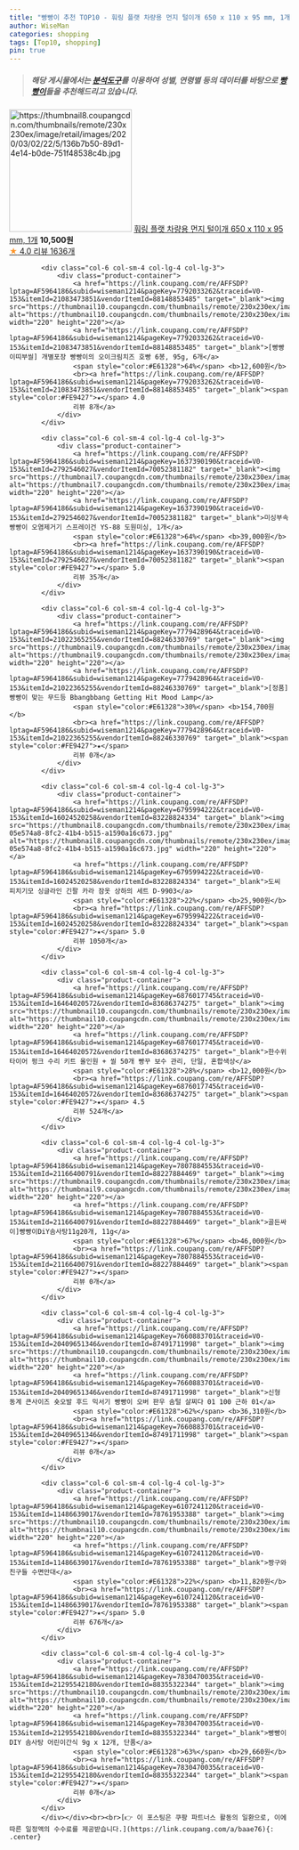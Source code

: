 ```yaml
---
title: "빵빵이 추천 TOP10 - 훠링 플랫 차량용 먼지 털이개 650 x 110 x 95 mm, 1개"
author: WiseMan
categories: shopping
tags: [Top10, shopping]
pin: true
---
```


> ##### 해당 게시물에서는 [**분석도구**](https://itemscout.io/)를 이용하여 **성별**, **연령별** 등의 데이터를 바탕으로 [**빵빵이**](https://link.coupang.com/a/baae76)들을 추천해드리고 있습니다.
<div class="container"><div class="row">
            <div class="col-6 col-sm-4 col-lg-4 col-lg-3">
                <div class="product-container">
                    <a href="https://link.coupang.com/re/AFFSDP?lptag=AF5964186&subid=wiseman1214&pageKey=1338623796&traceid=V0-153&itemId=2365191170&vendorItemId=70361474131" target="_blank"><img src="https://thumbnail8.coupangcdn.com/thumbnails/remote/230x230ex/image/retail/images/2020/03/02/22/5/136b7b50-89d1-4e14-b0de-751f48538c4b.jpg" alt="https://thumbnail8.coupangcdn.com/thumbnails/remote/230x230ex/image/retail/images/2020/03/02/22/5/136b7b50-89d1-4e14-b0de-751f48538c4b.jpg" width="220" height="220"></a>
                    <a href="https://link.coupang.com/re/AFFSDP?lptag=AF5964186&subid=wiseman1214&pageKey=1338623796&traceid=V0-153&itemId=2365191170&vendorItemId=70361474131" target="_blank">훠링 플랫 차량용 먼지 털이개 650 x 110 x 95 mm, 1개</a>
                    <span style="color:#E61328"></span> <b>10,500원</b>
                    <br><a href="https://link.coupang.com/re/AFFSDP?lptag=AF5964186&subid=wiseman1214&pageKey=1338623796&traceid=V0-153&itemId=2365191170&vendorItemId=70361474131" target="_blank"><span style="color:#FE9427">★</span> 4.0
                    리뷰 1636개</a>
                </div>
            </div>
            
            <div class="col-6 col-sm-4 col-lg-4 col-lg-3">
                <div class="product-container">
                    <a href="https://link.coupang.com/re/AFFSDP?lptag=AF5964186&subid=wiseman1214&pageKey=7792033262&traceid=V0-153&itemId=21083473851&vendorItemId=88148853485" target="_blank"><img src="https://thumbnail10.coupangcdn.com/thumbnails/remote/230x230ex/image/vendor_inventory/8d3a/2b3a1493282ff83858791367478129071ab7348aef99e69ce3cd0ff9b421.jpg" alt="https://thumbnail10.coupangcdn.com/thumbnails/remote/230x230ex/image/vendor_inventory/8d3a/2b3a1493282ff83858791367478129071ab7348aef99e69ce3cd0ff9b421.jpg" width="220" height="220"></a>
                    <a href="https://link.coupang.com/re/AFFSDP?lptag=AF5964186&subid=wiseman1214&pageKey=7792033262&traceid=V0-153&itemId=21083473851&vendorItemId=88148853485" target="_blank">[빵빵이띠부씰] 개별포장 빵빵이의 오이크림치즈 호빵 6봉, 95g, 6개</a>
                    <span style="color:#E61328">64%</span> <b>12,600원</b>
                    <br><a href="https://link.coupang.com/re/AFFSDP?lptag=AF5964186&subid=wiseman1214&pageKey=7792033262&traceid=V0-153&itemId=21083473851&vendorItemId=88148853485" target="_blank"><span style="color:#FE9427">★</span> 4.0
                    리뷰 8개</a>
                </div>
            </div>
            
            <div class="col-6 col-sm-4 col-lg-4 col-lg-3">
                <div class="product-container">
                    <a href="https://link.coupang.com/re/AFFSDP?lptag=AF5964186&subid=wiseman1214&pageKey=1637390190&traceid=V0-153&itemId=2792546027&vendorItemId=70052381182" target="_blank"><img src="https://thumbnail7.coupangcdn.com/thumbnails/remote/230x230ex/image/vendor_inventory/c876/1865848a1c4e67b6556b4e6809cfc1f80e1c2ef68c1937c374d5276ca7b4.jpg" alt="https://thumbnail7.coupangcdn.com/thumbnails/remote/230x230ex/image/vendor_inventory/c876/1865848a1c4e67b6556b4e6809cfc1f80e1c2ef68c1937c374d5276ca7b4.jpg" width="220" height="220"></a>
                    <a href="https://link.coupang.com/re/AFFSDP?lptag=AF5964186&subid=wiseman1214&pageKey=1637390190&traceid=V0-153&itemId=2792546027&vendorItemId=70052381182" target="_blank">미싱부속 빵빵이 오염제거기 스프레이건 YS-88 도원미싱, 1개</a>
                    <span style="color:#E61328">64%</span> <b>39,000원</b>
                    <br><a href="https://link.coupang.com/re/AFFSDP?lptag=AF5964186&subid=wiseman1214&pageKey=1637390190&traceid=V0-153&itemId=2792546027&vendorItemId=70052381182" target="_blank"><span style="color:#FE9427">★</span> 5.0
                    리뷰 35개</a>
                </div>
            </div>
            
            <div class="col-6 col-sm-4 col-lg-4 col-lg-3">
                <div class="product-container">
                    <a href="https://link.coupang.com/re/AFFSDP?lptag=AF5964186&subid=wiseman1214&pageKey=7779428964&traceid=V0-153&itemId=21022365255&vendorItemId=88246330769" target="_blank"><img src="https://thumbnail9.coupangcdn.com/thumbnails/remote/230x230ex/image/vendor_inventory/da1d/f4320247d3ecd7b313b4c2ab78c3960c7bf2149e0c56f0dc4227019918bd.png" alt="https://thumbnail9.coupangcdn.com/thumbnails/remote/230x230ex/image/vendor_inventory/da1d/f4320247d3ecd7b313b4c2ab78c3960c7bf2149e0c56f0dc4227019918bd.png" width="220" height="220"></a>
                    <a href="https://link.coupang.com/re/AFFSDP?lptag=AF5964186&subid=wiseman1214&pageKey=7779428964&traceid=V0-153&itemId=21022365255&vendorItemId=88246330769" target="_blank">[정품] 빵빵이 맞는 무드등 Bbangbbang Getting Hit Mood Lamp</a>
                    <span style="color:#E61328">30%</span> <b>154,700원</b>
                    <br><a href="https://link.coupang.com/re/AFFSDP?lptag=AF5964186&subid=wiseman1214&pageKey=7779428964&traceid=V0-153&itemId=21022365255&vendorItemId=88246330769" target="_blank"><span style="color:#FE9427">★</span> 
                    리뷰 0개</a>
                </div>
            </div>
            
            <div class="col-6 col-sm-4 col-lg-4 col-lg-3">
                <div class="product-container">
                    <a href="https://link.coupang.com/re/AFFSDP?lptag=AF5964186&subid=wiseman1214&pageKey=6795994222&traceid=V0-153&itemId=16024520258&vendorItemId=83228824334" target="_blank"><img src="https://thumbnail8.coupangcdn.com/thumbnails/remote/230x230ex/image/retail/images/288549817620349-05e574a8-8fc2-41b4-b515-a1590a16c673.jpg" alt="https://thumbnail8.coupangcdn.com/thumbnails/remote/230x230ex/image/retail/images/288549817620349-05e574a8-8fc2-41b4-b515-a1590a16c673.jpg" width="220" height="220"></a>
                    <a href="https://link.coupang.com/re/AFFSDP?lptag=AF5964186&subid=wiseman1214&pageKey=6795994222&traceid=V0-153&itemId=16024520258&vendorItemId=83228824334" target="_blank">도씨 피치기모 싱글라인 긴팔 카라 잠옷 상하의 세트 D-9903</a>
                    <span style="color:#E61328">22%</span> <b>25,900원</b>
                    <br><a href="https://link.coupang.com/re/AFFSDP?lptag=AF5964186&subid=wiseman1214&pageKey=6795994222&traceid=V0-153&itemId=16024520258&vendorItemId=83228824334" target="_blank"><span style="color:#FE9427">★</span> 5.0
                    리뷰 1050개</a>
                </div>
            </div>
            
            <div class="col-6 col-sm-4 col-lg-4 col-lg-3">
                <div class="product-container">
                    <a href="https://link.coupang.com/re/AFFSDP?lptag=AF5964186&subid=wiseman1214&pageKey=6876017745&traceid=V0-153&itemId=16464020572&vendorItemId=83686374275" target="_blank"><img src="https://thumbnail10.coupangcdn.com/thumbnails/remote/230x230ex/image/vendor_inventory/e3f6/ba9432e1192b86ef4716604e55f83bf73df5b78d5ff82c84ef355bc13196.jpg" alt="https://thumbnail10.coupangcdn.com/thumbnails/remote/230x230ex/image/vendor_inventory/e3f6/ba9432e1192b86ef4716604e55f83bf73df5b78d5ff82c84ef355bc13196.jpg" width="220" height="220"></a>
                    <a href="https://link.coupang.com/re/AFFSDP?lptag=AF5964186&subid=wiseman1214&pageKey=6876017745&traceid=V0-153&itemId=16464020572&vendorItemId=83686374275" target="_blank">한수위 타이어 펑크 수리 키트 올인원 + 씰 50개 빵꾸 보수 관리, 단일, 혼합색상</a>
                    <span style="color:#E61328">28%</span> <b>12,000원</b>
                    <br><a href="https://link.coupang.com/re/AFFSDP?lptag=AF5964186&subid=wiseman1214&pageKey=6876017745&traceid=V0-153&itemId=16464020572&vendorItemId=83686374275" target="_blank"><span style="color:#FE9427">★</span> 4.5
                    리뷰 524개</a>
                </div>
            </div>
            
            <div class="col-6 col-sm-4 col-lg-4 col-lg-3">
                <div class="product-container">
                    <a href="https://link.coupang.com/re/AFFSDP?lptag=AF5964186&subid=wiseman1214&pageKey=7807884553&traceid=V0-153&itemId=21166400791&vendorItemId=88227884469" target="_blank"><img src="https://thumbnail9.coupangcdn.com/thumbnails/remote/230x230ex/image/vendor_inventory/8131/f474de3d674b20ad27b77b7969cbf1b4a16addfab497b57dbaa2dbe0ef50.jpg" alt="https://thumbnail9.coupangcdn.com/thumbnails/remote/230x230ex/image/vendor_inventory/8131/f474de3d674b20ad27b77b7969cbf1b4a16addfab497b57dbaa2dbe0ef50.jpg" width="220" height="220"></a>
                    <a href="https://link.coupang.com/re/AFFSDP?lptag=AF5964186&subid=wiseman1214&pageKey=7807884553&traceid=V0-153&itemId=21166400791&vendorItemId=88227884469" target="_blank">골든싸이]빵빵이DiY솜사탕11g20개, 11g</a>
                    <span style="color:#E61328">67%</span> <b>46,000원</b>
                    <br><a href="https://link.coupang.com/re/AFFSDP?lptag=AF5964186&subid=wiseman1214&pageKey=7807884553&traceid=V0-153&itemId=21166400791&vendorItemId=88227884469" target="_blank"><span style="color:#FE9427">★</span> 
                    리뷰 0개</a>
                </div>
            </div>
            
            <div class="col-6 col-sm-4 col-lg-4 col-lg-3">
                <div class="product-container">
                    <a href="https://link.coupang.com/re/AFFSDP?lptag=AF5964186&subid=wiseman1214&pageKey=7660883701&traceid=V0-153&itemId=20409651346&vendorItemId=87491711998" target="_blank"><img src="https://thumbnail10.coupangcdn.com/thumbnails/remote/230x230ex/image/vendor_inventory/8234/a9d9fc7335941d17c7332a773d25e52462129076946821cceffeb2d1f56e.jpg" alt="https://thumbnail10.coupangcdn.com/thumbnails/remote/230x230ex/image/vendor_inventory/8234/a9d9fc7335941d17c7332a773d25e52462129076946821cceffeb2d1f56e.jpg" width="220" height="220"></a>
                    <a href="https://link.coupang.com/re/AFFSDP?lptag=AF5964186&subid=wiseman1214&pageKey=7660883701&traceid=V0-153&itemId=20409651346&vendorItemId=87491711998" target="_blank">신형 동계 큰사이즈 숏오발 후드 믹서기 빵빵이 오버 판우 솜털 살찌다 01 100 근하 01</a>
                    <span style="color:#E61328">62%</span> <b>36,310원</b>
                    <br><a href="https://link.coupang.com/re/AFFSDP?lptag=AF5964186&subid=wiseman1214&pageKey=7660883701&traceid=V0-153&itemId=20409651346&vendorItemId=87491711998" target="_blank"><span style="color:#FE9427">★</span> 
                    리뷰 0개</a>
                </div>
            </div>
            
            <div class="col-6 col-sm-4 col-lg-4 col-lg-3">
                <div class="product-container">
                    <a href="https://link.coupang.com/re/AFFSDP?lptag=AF5964186&subid=wiseman1214&pageKey=6107241120&traceid=V0-153&itemId=11486639017&vendorItemId=78761953388" target="_blank"><img src="https://thumbnail10.coupangcdn.com/thumbnails/remote/230x230ex/image/rs_quotation_api/64bbgmrf/d9ae25693ddf497cbe6dbc1c127e25b4.jpg" alt="https://thumbnail10.coupangcdn.com/thumbnails/remote/230x230ex/image/rs_quotation_api/64bbgmrf/d9ae25693ddf497cbe6dbc1c127e25b4.jpg" width="220" height="220"></a>
                    <a href="https://link.coupang.com/re/AFFSDP?lptag=AF5964186&subid=wiseman1214&pageKey=6107241120&traceid=V0-153&itemId=11486639017&vendorItemId=78761953388" target="_blank">짱구와 친구들 수면안대</a>
                    <span style="color:#E61328">22%</span> <b>11,820원</b>
                    <br><a href="https://link.coupang.com/re/AFFSDP?lptag=AF5964186&subid=wiseman1214&pageKey=6107241120&traceid=V0-153&itemId=11486639017&vendorItemId=78761953388" target="_blank"><span style="color:#FE9427">★</span> 5.0
                    리뷰 676개</a>
                </div>
            </div>
            
            <div class="col-6 col-sm-4 col-lg-4 col-lg-3">
                <div class="product-container">
                    <a href="https://link.coupang.com/re/AFFSDP?lptag=AF5964186&subid=wiseman1214&pageKey=7830470035&traceid=V0-153&itemId=21295542180&vendorItemId=88355322344" target="_blank"><img src="https://thumbnail10.coupangcdn.com/thumbnails/remote/230x230ex/image/vendor_inventory/17e9/e313796f5365a885ad89d923ef86ce3adc055b75b62158117883129fecda.png" alt="https://thumbnail10.coupangcdn.com/thumbnails/remote/230x230ex/image/vendor_inventory/17e9/e313796f5365a885ad89d923ef86ce3adc055b75b62158117883129fecda.png" width="220" height="220"></a>
                    <a href="https://link.coupang.com/re/AFFSDP?lptag=AF5964186&subid=wiseman1214&pageKey=7830470035&traceid=V0-153&itemId=21295542180&vendorItemId=88355322344" target="_blank">빵빵이 DIY 솜사탕 어린이간식 9g x 12개, 단품</a>
                    <span style="color:#E61328">63%</span> <b>29,660원</b>
                    <br><a href="https://link.coupang.com/re/AFFSDP?lptag=AF5964186&subid=wiseman1214&pageKey=7830470035&traceid=V0-153&itemId=21295542180&vendorItemId=88355322344" target="_blank"><span style="color:#FE9427">★</span> 
                    리뷰 0개</a>
                </div>
            </div>
            </div></div><br><br>[👉 이 포스팅은 쿠팡 파트너스 활동의 일환으로, 이에 따른 일정액의 수수료를 제공받습니다.](https://link.coupang.com/a/baae76){: .center}